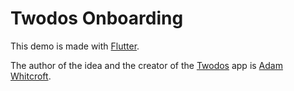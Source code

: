 # Twodos Onboarding

This demo is made with [Flutter](https://flutter.dev/).

The author of the idea and the creator of the [Twodos](https://apps.apple.com/ca/app/twodos-simple-todos/id6463499163) app is [Adam Whitcroft](https://twitter.com/AdamWhitcroft).